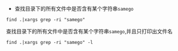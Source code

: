 - 查找目录下的所有文件中是否含有某个字符串`samego`
```shell
find .|xargs grep -ri "samego" 
```

查找目录下的所有文件中是否含有某个字符串`samego`,并且只打印出文件名 
```
find .|xargs grep -ri "samego" -l 
```

